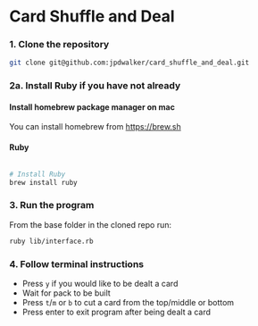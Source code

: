 # Card Shuffle and Deal

### 1. Clone the repository

```bash
git clone git@github.com:jpdwalker/card_shuffle_and_deal.git
```

### 2a. Install Ruby if you have not already

#### Install homebrew package manager on mac

You can install homebrew from https://brew.sh 

#### Ruby

```bash

# Install Ruby
brew install ruby
```

### 3. Run the program

From the base folder in the cloned repo run:

```bash
ruby lib/interface.rb
```

### 4. Follow terminal instructions
- Press `y` if you would like to be dealt a card
- Wait for pack to be built
- Press `t`/`m` or `b` to cut a card from the top/middle or bottom
- Press enter to exit program after being dealt a card

